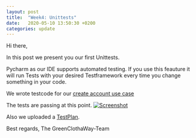 ```yaml
---
layout: post
title:  "Week4: Unittests"
date:   2020-05-10 13:50:30 +0200
categories: update
---
```


Hi there,

In this post we present you our first Unittests.

Pycharm as our IDE supports automated testing. If you use this feauture it will run Tests with your desired Testframework every time you change something in your code.

We wrote testcode for our [create account use case](https://github.com/GreenClothaWay/Website/blob/master/GreenClothaWay/src/account/tests.py)

The tests are passing at this point.
[![Screenshot](https://raw.githubusercontent.com/GreenClothaWay/Website/master/doc/screenshots/unittest.png)](https://raw.githubusercontent.com/GreenClothaWay/Website/master/doc/screenshots/unittest.png)

Also we uploaded a [TestPlan](https://github.com/GreenClothaWay/Website/blob/master/doc/TestPlan.odt).

Best regards,
The GreenClothaWay-Team
